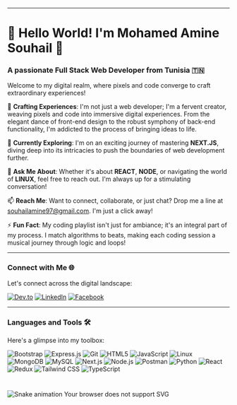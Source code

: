 
---

# 👋 Hello World! I'm Mohamed Amine Souhail 🌟
### A passionate Full Stack Web Developer from Tunisia 🇹🇳

Welcome to my digital realm, where pixels and code converge to craft extraordinary experiences!

🎨 **Crafting Experiences**: I'm not just a web developer; I'm a fervent creator, weaving pixels and code into immersive digital experiences. From the elegant dance of front-end design to the robust symphony of back-end functionality, I'm addicted to the process of bringing ideas to life.

🌱 **Currently Exploring**: I'm on an exciting journey of mastering **NEXT.JS**, diving deep into its intricacies to push the boundaries of web development further.

💬 **Ask Me About**: Whether it's about **REACT**, **NODE**, or navigating the world of **LINUX**, feel free to reach out. I'm always up for a stimulating conversation!

📫 **Reach Me**: Want to connect, collaborate, or just chat? Drop me a line at [souhailamine97@gmail.com](mailto:souhailamine97@gmail.com). I'm just a click away!

⚡ **Fun Fact**: My coding playlist isn't just for ambiance; it's an integral part of my process. I match algorithms to beats, making each coding session a musical journey through logic and loops!

---

### Connect with Me 🌐
Let's connect across the digital landscape:

[![Dev.to](https://img.shields.io/badge/dev.to-Mohamed_Amine_Souhail-000?style=flat-square&logo=dev.to)](https://dev.to/mohamedaminesouhail)
[![LinkedIn](https://img.shields.io/badge/LinkedIn-Amine_Souhail-0077B5?style=flat-square&logo=linkedin)](https://linkedin.com/in/aminesouhail)
[![Facebook](https://img.shields.io/badge/Facebook-Amine_Souhail-1877F2?style=flat-square&logo=facebook)](https://fb.com/aminesouhail)

---

### Languages and Tools 🛠️
Here's a glimpse into my toolbox:

![Bootstrap](https://img.shields.io/badge/-Bootstrap-7952B3?style=flat-square&logo=bootstrap&logoColor=white)
![Express.js](https://img.shields.io/badge/-Express.js-000?style=flat-square&logo=express&logoColor=white)
![Git](https://img.shields.io/badge/-Git-F05032?style=flat-square&logo=git&logoColor=white)
![HTML5](https://img.shields.io/badge/-HTML5-E34F26?style=flat-square&logo=html5&logoColor=white)
![JavaScript](https://img.shields.io/badge/-JavaScript-F7DF1E?style=flat-square&logo=javascript&logoColor=black)
![Linux](https://img.shields.io/badge/-Linux-FCC624?style=flat-square&logo=linux&logoColor=black)
![MongoDB](https://img.shields.io/badge/-MongoDB-47A248?style=flat-square&logo=mongodb&logoColor=white)
![MySQL](https://img.shields.io/badge/-MySQL-4479A1?style=flat-square&logo=mysql&logoColor=white)
![Next.js](https://img.shields.io/badge/-Next.js-000000?style=flat-square&logo=next.js&logoColor=white)
![Node.js](https://img.shields.io/badge/-Node.js-339933?style=flat-square&logo=node.js&logoColor=white)
![Postman](https://img.shields.io/badge/-Postman-FF6C37?style=flat-square&logo=postman&logoColor=white)
![Python](https://img.shields.io/badge/-Python-3776AB?style=flat-square&logo=python&logoColor=white)
![React](https://img.shields.io/badge/-React-61DAFB?style=flat-square&logo=react&logoColor=black)
![Redux](https://img.shields.io/badge/-Redux-764ABC?style=flat-square&logo=redux&logoColor=white)
![Tailwind CSS](https://img.shields.io/badge/-Tailwind_CSS-38B2AC?style=flat-square&logo=tailwind-css&logoColor=white)
![TypeScript](https://img.shields.io/badge/-TypeScript-3178C6?style=flat-square&logo=typescript&logoColor=white)

###

<br clear="both">

<img src="https://raw.githubusercontent.com/maurodesouza/maurodesouza/output/snake.svg" alt="Snake animation" />
<object type="image/svg+xml" data="https://raw.githubusercontent.com/yourusername/yourrepository/master/dist/snake.svg" width="100%" height="200px"> Your browser does not support SVG </object>

###
